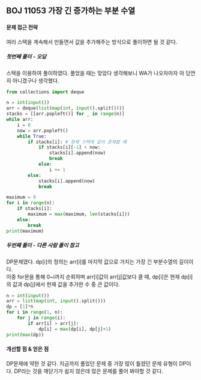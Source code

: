 ## BOJ 11053 가장 긴 증가하는 부분 수열

#### 문제 접근 전략
여러 스택을 계속해서 만들면서 값을 추가해주는 방식으로 풀이하면 될 것 같다.
##### 첫번째 풀이 - 오답
스택을 이용하여 풀이하였다. 풀었을 때는 맞았다 생각해보니 WA가 나오자마자 아 당연히 아니겠구나 생각했다.
```python
from collections import deque

n = int(input())
arr = deque(list(map(int, input().split())))
stacks = [[arr.popleft()] for _ in range(n)]
while arr:
    i = 0
    now = arr.popleft()
    while True:
        if stacks[i]: # 현재 스택에 값이 존재할 때
            if stacks[i][-1] < now:
                stacks[i].append(now)
                break
            else:
                i += 1
        else:
            stacks[i].append(now)
            break

maximum = 0
for i in range(n):
    if stacks[i]:
        maximum = max(maximum, len(stacks[i]))
    else:
        break
print(maximum)
```

##### 두번째 풀이 - 다른 사람 풀이 참고
DP문제였다. dp[i]의 정의는 arr[i]를 마지막 값으로 가지는 가장 긴 부분수열의 길이이다.  
이중 for문을 통해 0~i까지 순회하며 arr[i]값이 arr[j]값보다 클 때, dp[i]은 현재 dp[i]의 값과 dp[j]에서 현재 값을 추가한 수 중 큰 값이다.
```python
n = int(input())
arr = list(map(int, input().split()))
dp = [1]*n
for i in range(1, n):
    for j in range(i):
        if arr[i] > arr[j]:
            dp[i] = max(dp[i], dp[j]+1)
print(max(dp))

```

#### 개선할 점 & 얻은 점
DP문제에 약한 것 같다. 지금까지 풀었던 문제 중 가장 많이 틀렸던 문제 유형이 DP이다. DP라는 것을 깨닫기가 쉽지 않은데 많은 문제를 풀어 봐야할 것 같다.